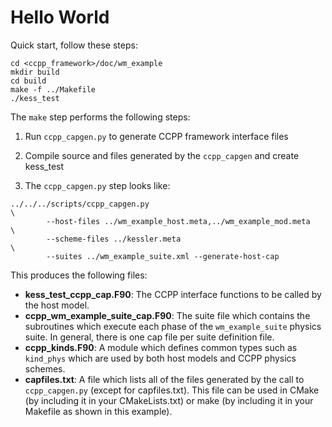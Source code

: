 Hello World
===========

Quick start, follow these steps:
```
cd <ccpp_framework>/doc/wm_example
mkdir build
cd build
make -f ../Makefile
./kess_test
```

The `make` step performs the following steps:
 1. Run `ccpp_capgen.py` to generate CCPP framework interface files
 2. Compile source and files generated by the `ccpp_capgen` and create
kess_test

 1. The `ccpp_capgen.py` step looks like:
```
../../../scripts/ccpp_capgen.py                                       \
        --host-files ../wm_example_host.meta,../wm_example_mod.meta   \
        --scheme-files ../kessler.meta                                \
        --suites ../wm_example_suite.xml --generate-host-cap
```
This produces the following files:
 * **kess_test_ccpp_cap.F90**: The CCPP interface functions to be called by
the host model.
 * **ccpp_wm_example_suite_cap.F90**: The suite file which contains the
subroutines which execute each phase of the `wm_example_suite` physics
suite. In general, there is one cap file per suite definition file.
 * **ccpp_kinds.F90**: A module which defines common types such as
`kind_phys` which are used by both host models and CCPP physics schemes.
 * **capfiles.txt**: A file which lists all of the files generated by
the call to `ccpp_capgen.py` (except for capfiles.txt). This file can be used
in CMake (by including it in your CMakeLists.txt) or make (by including it
in your Makefile as shown in this example).
